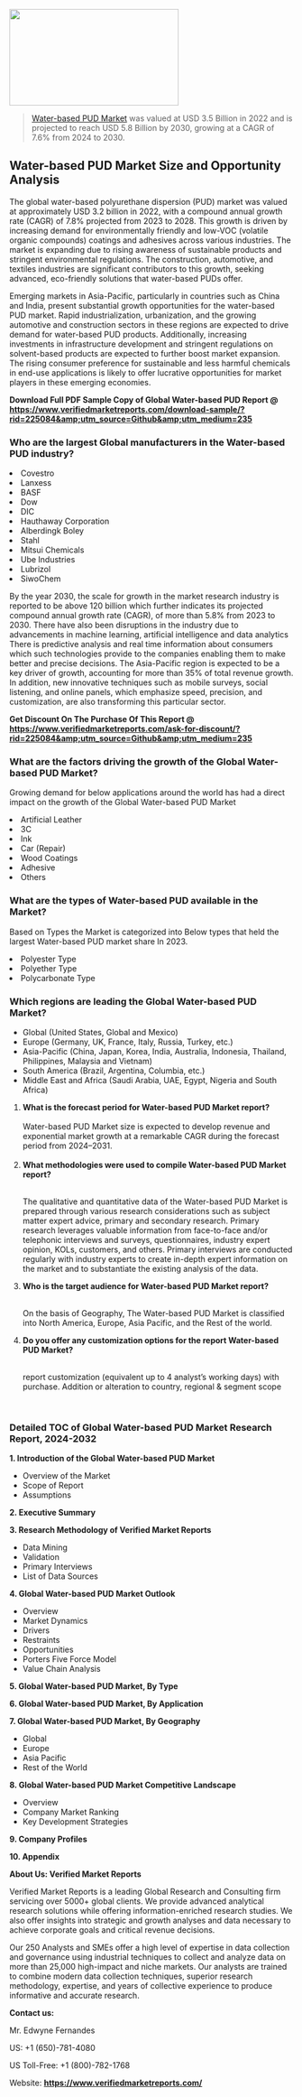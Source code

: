 <img src="https://ffe5etoiles.com/wp-content/uploads/2024/12/MST1-300x171.png" alt="" width="300" height="171" class="alignnone size-medium wp-image-20088" /><blockquote><p><p><a href="https://www.verifiedmarketreports.com/download-sample/?rid=225084&utm_source=Github&utm_medium=235" target="_blank">Water-based PUD Market</a> was valued at USD 3.5 Billion in 2022 and is projected to reach USD 5.8 Billion by 2030, growing at a CAGR of 7.6% from 2024 to 2030.</p></blockquote><p><h2>Water-based PUD Market Size and Opportunity Analysis</h2> <p>The global water-based polyurethane dispersion (PUD) market was valued at approximately USD 3.2 billion in 2022, with a compound annual growth rate (CAGR) of 7.8% projected from 2023 to 2028. This growth is driven by increasing demand for environmentally friendly and low-VOC (volatile organic compounds) coatings and adhesives across various industries. The market is expanding due to rising awareness of sustainable products and stringent environmental regulations. The construction, automotive, and textiles industries are significant contributors to this growth, seeking advanced, eco-friendly solutions that water-based PUDs offer.</p> <p>Emerging markets in Asia-Pacific, particularly in countries such as China and India, present substantial growth opportunities for the water-based PUD market. Rapid industrialization, urbanization, and the growing automotive and construction sectors in these regions are expected to drive demand for water-based PUD products. Additionally, increasing investments in infrastructure development and stringent regulations on solvent-based products are expected to further boost market expansion. The rising consumer preference for sustainable and less harmful chemicals in end-use applications is likely to offer lucrative opportunities for market players in these emerging economies.</p> </p><p class=""><strong>Download Full PDF Sample Copy of Global Water-based PUD Report @ <a href="https://www.verifiedmarketreports.com/download-sample/?rid=225084&amp;utm_source=Github&amp;utm_medium=235" target="_blank">https://www.verifiedmarketreports.com/download-sample/?rid=225084&amp;utm_source=Github&amp;utm_medium=235</a></strong></p><h3 id="" class="">Who are the largest Global manufacturers in the Water-based PUD industry?</h3><p><li>Covestro</li><li> Lanxess</li><li> BASF</li><li> Dow</li><li> DIC</li><li> Hauthaway Corporation</li><li> Alberdingk Boley</li><li> Stahl</li><li> Mitsui Chemicals</li><li> Ube Industries</li><li> Lubrizol</li><li> SiwoChem</li></p><div class=""><div class="" dir="" data-message-author-role="" data-message-id="" data-message-model-slug=""><div class=""><div class=""><div class=""><div class="" dir="" data-message-author-role="" data-message-id="" data-message-model-slug=""><div class=""><div class=""><p>By the year 2030, the scale for growth in the market research industry is reported to be above 120 billion which further indicates its projected compound annual growth rate (CAGR), of more than 5.8% from 2023 to 2030. There have also been disruptions in the industry due to advancements in machine learning, artificial intelligence and data analytics There is predictive analysis and real time information about consumers which such technologies provide to the companies enabling them to make better and precise decisions. The Asia-Pacific region is expected to be a key driver of growth, accounting for more than 35% of total revenue growth. In addition, new innovative techniques such as mobile surveys, social listening, and online panels, which emphasize speed, precision, and customization, are also transforming this particular sector.</p><p><strong>Get Discount On The Purchase Of This Report @&nbsp; <a href="https://www.verifiedmarketreports.com/ask-for-discount/?rid=225084&amp;utm_source=Github&amp;utm_medium=235" target="_blank">https://www.verifiedmarketreports.com/ask-for-discount/?rid=225084&amp;utm_source=Github&amp;utm_medium=235</a></strong></p></div></div></div></div></div></div></div></div><h3 id="" class="">What are the factors driving the growth of the Global Water-based PUD Market?</h3><p id="" class="">Growing demand for below applications around the world has had a direct impact on the growth of the Global Water-based PUD Market</p><p id="" class=""><li>Artificial Leather</li><li> 3C</li><li> Ink</li><li> Car (Repair)</li><li> Wood Coatings</li><li> Adhesive</li><li> Others</li></p><h3 id="" class="">What are the types of Water-based PUD available in the Market?</h3><p id="" class="">Based on Types the Market is categorized into Below types that held the largest Water-based PUD market share In 2023.</p><p id="" class=""><li>Polyester Type</li><li> Polyether Type</li><li> Polycarbonate Type</li></p><h3 id="" class="">Which regions are leading the Global Water-based PUD Market?</h3><ul><li>Global (United States, Global and Mexico)</li><li>Europe (Germany, UK, France, Italy, Russia, Turkey, etc.)</li><li>Asia-Pacific (China, Japan, Korea, India, Australia, Indonesia, Thailand, Philippines, Malaysia and Vietnam)</li><li>South America (Brazil, Argentina, Columbia, etc.)</li><li>Middle East and Africa (Saudi Arabia, UAE, Egypt, Nigeria and South Africa)</li></ul><p><ol><li><strong>What is the forecast period for Water-based PUD Market report?<br /></strong><br /><span data-sheets-root="1" data-sheets-value="{&quot;1&quot;:2,&quot;2&quot;:&quot;XXXX size is expected to develop revenue and exponential market growth at a remarkable CAGR during the forecast period from 2024&ndash;2030.&quot;}" data-sheets-userformat="{&quot;2&quot;:12674,&quot;4&quot;:{&quot;1&quot;:2,&quot;2&quot;:16776960},&quot;10&quot;:2,&quot;11&quot;:0,&quot;15&quot;:&quot;Arial&quot;,&quot;16&quot;:12}">Water-based PUD Market size is expected to develop revenue and exponential market growth at a remarkable CAGR during the forecast period from 2024&ndash;2031.</span><br /><br /></li><li><strong>What methodologies were used to compile Water-based PUD Market report?<br /><br /></strong><p>The qualitative and quantitative data of the&nbsp;Water-based PUD Market is prepared through various research considerations such as subject matter expert advice, primary and secondary research. Primary research leverages valuable information from face-to-face and/or telephonic interviews and surveys, questionnaires, industry expert opinion, KOLs, customers, and others. Primary interviews are conducted regularly with industry experts to create in-depth expert information on the market and to substantiate the existing analysis of the data.&nbsp;</p></li><li><strong>Who is the target audience for Water-based PUD Market report?<br /><br /></strong><p>On the basis of Geography, The&nbsp;Water-based PUD Market is classified into North America, Europe, Asia Pacific, and the Rest of the world.</p></li><li><strong>Do you offer any customization options for the report Water-based PUD Market?<br /><br /></strong><p>report customization (equivalent up to 4 analyst&rsquo;s working days) with purchase. Addition or alteration to country, regional &amp; segment scope</p><p>&nbsp;</p></li></ol></p><h3 id="" class="">Detailed TOC of Global Water-based PUD Market Research Report, 2024-2032</h3><p id="" class=""><strong>1. Introduction of the Global Water-based PUD Market</strong></p><ul><li>Overview of the Market</li><li>Scope of Report</li><li>Assumptions</li></ul><p id="" class=""><strong>2. Executive Summary</strong></p><p id="" class=""><strong>3. Research Methodology of&nbsp;Verified Market Reports</strong></p><ul><li>Data Mining</li><li>Validation</li><li>Primary Interviews</li><li>List of Data Sources</li></ul><p id="" class=""><strong>4. Global Water-based PUD Market Outlook</strong></p><ul><li>Overview</li><li>Market Dynamics</li><li>Drivers</li><li>Restraints</li><li>Opportunities</li><li>Porters Five Force Model</li><li>Value Chain Analysis</li></ul><p id="" class=""><strong>5. Global Water-based PUD Market, By&nbsp;Type</strong></p><p id="" class=""><strong>6. Global Water-based PUD Market, By Application</strong></p><p id="" class=""><strong>7. Global Water-based PUD Market, By Geography</strong></p><ul><li>Global</li><li>Europe</li><li>Asia Pacific</li><li>Rest of the World</li></ul><p id="" class=""><strong>8. Global Water-based PUD Market Competitive Landscape</strong></p><ul><li>Overview</li><li>Company Market Ranking</li><li>Key Development Strategies</li></ul><p id="" class=""><strong>9. Company Profiles</strong></p><p id="" class=""><strong>10. Appendix</strong></p><p id="" class=""><strong>About Us: Verified Market Reports</strong></p><p id="" class="">Verified Market Reports is a leading Global Research and Consulting firm servicing over 5000+ global clients. We provide advanced analytical research solutions while offering information-enriched research studies. We also offer insights into strategic and growth analyses and data necessary to achieve corporate goals and critical revenue decisions.</p><p id="" class="">Our 250 Analysts and SMEs offer a high level of expertise in data collection and governance using industrial techniques to collect and analyze data on more than 25,000 high-impact and niche markets. Our analysts are trained to combine modern data collection techniques, superior research methodology, expertise, and years of collective experience to produce informative and accurate research.</p><p id="" class=""><strong>Contact us:</strong></p><p id="" class="">Mr. Edwyne Fernandes</p><p id="" class="">US: +1 (650)-781-4080</p><p id="" class="">US Toll-Free: +1 (800)-782-1768</p><p id="" class="">Website: <a target="" data-test-app-aware-link=""><strong>https://www.verifiedmarketreports.com/</strong></a></p>
